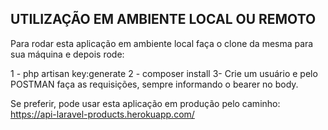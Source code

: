 ## UTILIZAÇÃO EM AMBIENTE LOCAL OU REMOTO

Para rodar esta aplicação em ambiente local faça o clone da mesma para sua máquina e depois rode:

1 - php artisan key:generate
2 - composer install
3- Crie um usuário e pelo POSTMAN faça as requisições, sempre informando o bearer no body.

Se preferir, pode usar esta aplicação em produção pelo caminho: https://api-laravel-products.herokuapp.com/


